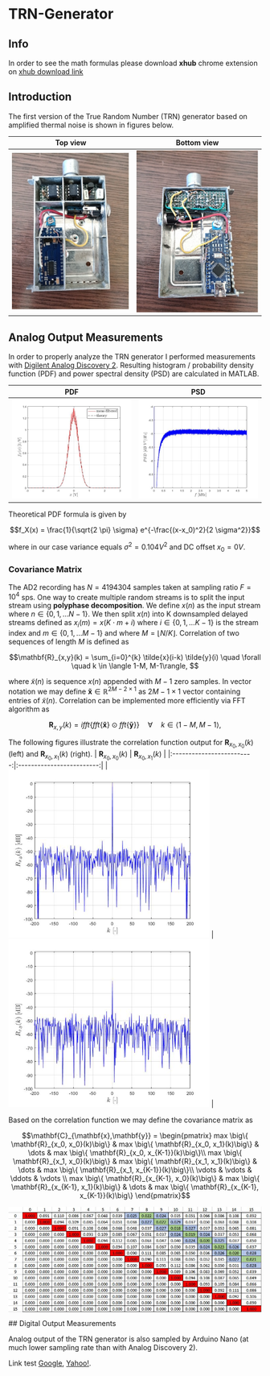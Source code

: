 # TRN-Generator

## Info

In order to see the math formulas please download **xhub** chrome extension on
[xhub download link][1]

## Introduction
The first version of the True Random Number (TRN) generator based on amplified thermal noise is shown in figures below.
<!---
Display math:

```math
e^{i\pi} + 1 = 0
```

```math
\mathbf{A} = \begin{pmatrix}
1 & 1\\
0 & 1
\end{pmatrix}
```

and line math $`a^2 + b^2 = c^2`$.
--->



| Top view           |  Bottom view |
|:-------------------------:|:-------------------------:|
| <img src="/images/TRN_top_1_small.jpg" width="400"  title="top"> | <img src="/images/TRN_bottom_1_small.jpg" width="400"  title="bottom">  |




## Analog Output Measurements 

In order to properly analyze the TRN generator I performed measurements with [Digilent Analog Discovery 2](https://digilent.com/reference/test-and-measurement/analog-discovery-2/start). Resulting histogram / probability density function (PDF) and power spectral density (PSD) are calculated in MATLAB.


| PDF          |  PSD   |
|:-------------------------:|:-------------------------:|
| <img src="/images/PDF_2.jpg" width="400"  title="PDF"> | <img src="/images/PSD_2.jpg" width="400"  title="PSD">  |

Theoretical PDF formula is given by
```math
f_X(x) = \frac{1}{\sqrt{2 \pi} \sigma} e^{-\frac{(x-x_0)^2}{2 \sigma^2}}
```
where in our case variance equals $`\sigma^2 = 0.104 V^2`$ and DC offset $`x_0 = 0 V`$.


### Covariance Matrix

The AD2 recording has $`N = 4194304`$ samples taken at sampling ratio $`F = 10^4 `$ sps. One way to create multiple random streams is to split the input stream using **polyphase decomposition**. We define $`x(n)`$ as the input stream where $` n \in \{0, 1, \dots N-1\}`$. 
We then split $`x(n)`$ into K downsampled delayed streams defined as $`x_{i}(m) = x(K \cdot m + i) `$ where $` i \in \{0, 1, \dots K-1\}`$ is the stream index and $` m \in \{0, 1, \dots M -1 \}`$ and where $`M = \lfloor N/K \rfloor`$.
Correlation of two sequences of length $`M`$ is defined as
```math
\mathbf{R}_{x,y}(k) = \sum_{i=0}^{k} \tilde{x}(i-k) \tilde{y}(i) \quad \forall \quad k \in \langle 1-M, M-1\rangle, 
```
where $`\tilde{x}(n)`$ is sequence $`x(n)`$ appended with $`M-1`$ zero samples. In vector notation we may define $`\mathbf{\tilde{x}} \in \mathbb{R}^{2M-2 \times 1}`$ as $`2M-1 \times 1`$ vector containing entries of $`\tilde{x}(n)`$.
Correlation can be implemented more efficiently via FFT algorithm as
```math
\mathbf{R}_{x,y}(k) = ifft\Big\{ fft\big\{\mathbf{\tilde{x}} \big\} \odot fft \big\{ \mathbf{\tilde{y}} \big\}  \Big\} \quad \forall \quad k \in \langle 1-M, M-1\rangle,
```
The following figures illustrate the correlation function output for $`\mathbf{R}_{x_0, x_0}(k)`$ (left) and $`\mathbf{R}_{x_0, x_1}(k)`$ (right).
| $`\mathbf{R}_{x_0, x_0}(k)`$  |   $`\mathbf{R}_{x_0, x_1}(k)`$   |
|:-------------------------:|:-------------------------:|
| <img src="/images/R_ii_1.jpg" width="400"  title="autocorrelation"> | <img src="/images/R_ij_1.jpg" width="400"  title="covariance">  |

Based on the correlation function we may define the covariance matrix as 
```math
\mathbf{C}_{\mathbf{x},\mathbf{y}} = 
\begin{pmatrix}
max \big\{ \mathbf{R}_{x_0, x_0}(k)\big\} & max \big\{ \mathbf{R}_{x_0, x_1}(k)\big\} & \dots & max \big\{ \mathbf{R}_{x_0, x_{K-1}}(k)\big\}\\
max \big\{ \mathbf{R}_{x_1, x_0}(k)\big\} & max \big\{ \mathbf{R}_{x_1, x_1}(k)\big\} & \dots & max \big\{ \mathbf{R}_{x_1, x_{K-1}}(k)\big\}\\
\vdots & \vdots & \ddots & \vdots \\
max \big\{ \mathbf{R}_{x_{K-1}, x_0}(k)\big\} & max \big\{ \mathbf{R}_{x_{K-1}, x_1}(k)\big\} & \dots & max \big\{ \mathbf{R}_{x_{K-1}, x_{K-1}}(k)\big\}
\end{pmatrix}
```

<p align="center">
  <img src="/images/CovMat_1.JPG" width="600"  title="covariance matrix" align ="center">
</p>
## Digital Output Measurements 

Analog output of the TRN generator is also sampled by Arduino Nano (at much lower sampling rate than with Analog Discovery 2).  



Link test [Google][2], [Yahoo!][3].


  [1]: https://github.com/nschloe/xhub
  [2]: https://www.google.com/
  [3]: https://www.yahoo.com/


<!---

OTHER LINKS:

How-to link google drive images to Github markdown files:
https://stackoverflow.com/questions/55803682/add-google-drive-images-to-readme-md-on-github

Markdown tutorial:
https://www.w3schools.io/file/markdown-images/

xhub - google chrome extension for typing LaTeX equations directly into markdown files:
https://github.com/nschloe/xhub

--->
